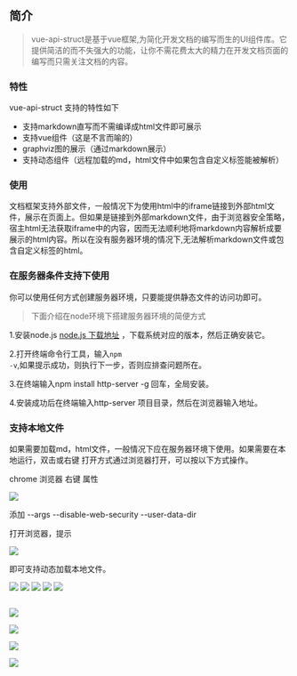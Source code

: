 ## 简介
> vue-api-struct是基于vue框架,为简化开发文档的编写而生的UI组件库。它提供简洁的而不失强大的功能，让你不需花费太大的精力在开发文档页面的编写而只需关注文档的内容。

### 特性
vue-api-struct 支持的特性如下

- 支持markdown直写而不需编译成html文件即可展示
- 支持vue组件（这是不言而喻的）
- graphviz图的展示（通过markdown展示）
- 支持动态组件（远程加载的md，html文件中如果包含自定义标签能被解析）

### 使用

文档框架支持外部文件，一般情况下为使用html中的iframe链接到外部html文件，展示在页面上。但如果是链接到外部markdown文件，由于浏览器安全策略，宿主html无法获取iframe中的内容，因而无法顺利地将markdown内容解析成要展示的html内容。所以在没有服务器环境的情况下,无法解析markdown文件或包含自定义标签的html。

### 在服务器条件支持下使用

你可以使用任何方式创建服务器环境，只要能提供静态文件的访问功即可。

> 下面介绍在node环境下搭建服务器环境的简便方式

1.安装node.js [node.js 下载地址](http://nodejs.cn/download/) ，下载系统对应的版本，然后正确安装它。

2.打开终端命令行工具，输入<code>npm -v</code>,如果提示成功，则执行下一步，否则应排查问题所在。

3.在终端输入npm install http-server -g 回车，全局安装。

4.安装成功后在终端输入http-server 项目目录，然后在浏览器输入地址。 

### 支持本地文件

如果需要加载md，html文件，一般情况下应在服务器环境下使用。如果需要在本地运行，双击或右键 打开方式通过浏览器打开，可以按以下方式操作。

chrome 浏览器 右键 属性

![](./image/chrome.png)

添加
 --args --disable-web-security --user-data-dir

打开浏览器，提示

 ![](./image/chromeNotice.png)

 即可支持动态加载本地文件。
 
 ![](http://pixiv-zingaro.jp/wp-content/uploads/eromanga-sensei_main.jpg?pub) 
 ![](http://pixiv-zingaro.jp/wp-content/uploads/degimon756x272.jpg) 
 ![](http://pixiv-zingaro.jp/wp-content/uploads/norioikeru_main.jpg) 
 ![](http://pixiv-zingaro.jp/wp-content/uploads/alternapixiv_main.jpg?1717) 
 ![](http://pixiv-zingaro.jp/wp-content/banner/135/watanabeakio_main.jpg) 

<img src="http://img1.gamersky.com/image2017/10/20171020_sy_225_2/gamersky_05small_10_20171020107D42.jpg" alt="" >




![](http://imgs.aixifan.com/live/1508316746718/1508316746718.jpg)

![](http://imgs.aixifan.com/live/1508316747024/1508316747024.jpg)

![](http://imgs.aixifan.com/live/1508316746718/1508316746718.jpg)

![](http://imgs.aixifan.com/live/1508316747024/1508316747024.jpg)
